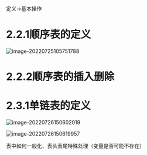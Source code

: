 定义→基本操作



# 2.2.1顺序表的定义

![image-20220725105751788](C:\Users\GoryPww\AppData\Roaming\Typora\typora-user-images\image-20220725105751788.png)

# 2.2.2顺序表的插入删除



# 2.3.1单链表的定义

![image-20220726150602019](C:\Users\GoryPww\AppData\Roaming\Typora\typora-user-images\image-20220726150602019.png)

![image-20220726150619957](C:\Users\GoryPww\AppData\Roaming\Typora\typora-user-images\image-20220726150619957.png)

表中如何一般化、表头表尾特殊处理（变量是否可能不存在）

